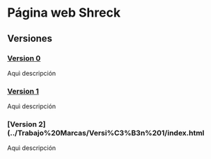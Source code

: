 # Página web Shreck

## Versiones 

### [Version 0](../Trabajo%20Marcas/Versi%C3%B3n%200/index.html)

Aquì descripción 

### [Version 1](../Trabajo%20Marcas/Versi%C3%B3n%201/index.html)

Aquì descripción

### [Version 2](../Trabajo%20Marcas/Versi%C3%B3n%201/index.html

Aquì descripción 